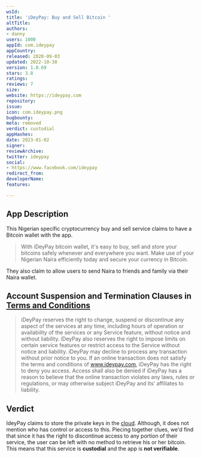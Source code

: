 ```yaml
---
wsId: 
title: 'iDeyPay: Buy and Sell Bitcoin '
altTitle: 
authors:
- danny
users: 1000
appId: com.ideypay
appCountry: 
released: 2020-09-03
updated: 2022-10-30
version: 1.0.69
stars: 3.8
ratings: 
reviews: 7
size: 
website: https://ideypay.com
repository: 
issue: 
icon: com.ideypay.png
bugbounty: 
meta: removed
verdict: custodial
appHashes: 
date: 2023-01-02
signer: 
reviewArchive: 
twitter: ideypay
social:
- https://www.facebook.com/ideypay
redirect_from: 
developerName: 
features: 

---
```


## App Description

This Nigerian specific cryptocurrency buy and sell service claims to have a Bitcoin wallet with the app.

> With iDeyPay bitcoin wallet, it's easy to buy, sell and store your bitcoins safely whenever and everywhere you want. Make use of your Nigerian Naira efficiently today and secure your currency in Bitcoin.

They also claim to allow users to send Naira to friends and family via their Naira wallet.

## Account Suspension and Termination Clauses in [Terms and Conditions](https://ideypay.com/terms.html)

> iDeyPay reserves the right to change, suspend or discontinue any aspect of the services at any time, including hours of operation or availability of the services or any Service feature, without notice and without liability. iDeyPay also reserves the right to impose limits on certain service features or restrict access to the Service without notice and liability. iDeyPay may decline to process any transaction without prior notice to you. If an online transaction does not satisfy the terms and conditions of www.ideypay.com, iDeyPay has the right to deny you access. Access shall also be denied if iDeyPay has a reason to believe that the online transaction violates any laws, rules or regulations, or may otherwise subject iDeyPay and Its’ affiliates to liability.

## Verdict

IdeyPay claims to store the private keys in the [cloud](https://ideypay.com/bitcoin). Although, it does not mention who has control or access to this. Piecing together clues, we'd find that since it has the right to discontinue access to any portion of their service, the user can be left with no method to retrieve his or her bitcoin. This means that this service is **custodial** and the app is **not verifiable**.  
